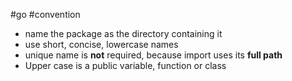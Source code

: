 #go #convention 

- name the package as the directory containing it
- use short, concise, lowercase names
- unique name is **not** required, because import uses its **full path**
- Upper case is a public variable, function or class
